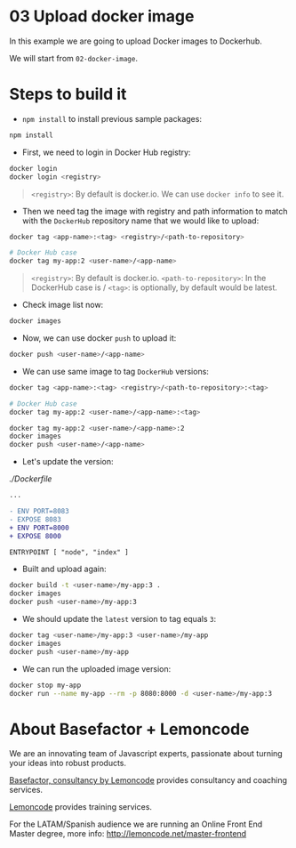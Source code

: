 # 03 Upload docker image

In this example we are going to upload Docker images to Dockerhub.

We will start from `02-docker-image`.

# Steps to build it

- `npm install` to install previous sample packages:

```bash
npm install
```

- First, we need to login in Docker Hub registry:

```bash
docker login
docker login <registry>
```

> `<registry>`: By default is docker.io.
> We can use `docker info` to see it.

- Then we need tag the image with registry and path information to match with the `DockerHub` repository name that we would like to upload:

```bash
docker tag <app-name>:<tag> <registry>/<path-to-repository>

# Docker Hub case
docker tag my-app:2 <user-name>/<app-name>

```

> `<registry>`: By default is docker.io.
> `<path-to-repository>`: In the DockerHub case is <user-name>/<app-name>
> `<tag>`: is optionally, by default would be latest.

- Check image list now:

```bash
docker images
```

- Now, we can use docker `push` to upload it:

```bash
docker push <user-name>/<app-name>
```

- We can use same image to tag `DockerHub` versions:

```bash
docker tag <app-name>:<tag> <registry>/<path-to-repository>:<tag>

# Docker Hub case
docker tag my-app:2 <user-name>/<app-name>:<tag>

```

```bash
docker tag my-app:2 <user-name>/<app-name>:2
docker images
docker push <user-name>/<app-name>
```

- Let's update the version:

_./Dockerfile_

```diff
...

- ENV PORT=8083
- EXPOSE 8083
+ ENV PORT=8000
+ EXPOSE 8000

ENTRYPOINT [ "node", "index" ]

```

- Built and upload again:

```bash
docker build -t <user-name>/my-app:3 .
docker images
docker push <user-name>/my-app:3
```

- We should update the `latest` version to tag equals `3`:

```bash
docker tag <user-name>/my-app:3 <user-name>/my-app
docker images
docker push <user-name>/my-app
```

- We can run the uploaded image version:

```bash
docker stop my-app
docker run --name my-app --rm -p 8080:8000 -d <user-name>/my-app:3
```

# About Basefactor + Lemoncode

We are an innovating team of Javascript experts, passionate about turning your ideas into robust products.

[Basefactor, consultancy by Lemoncode](http://www.basefactor.com) provides consultancy and coaching services.

[Lemoncode](http://lemoncode.net/services/en/#en-home) provides training services.

For the LATAM/Spanish audience we are running an Online Front End Master degree, more info: http://lemoncode.net/master-frontend

